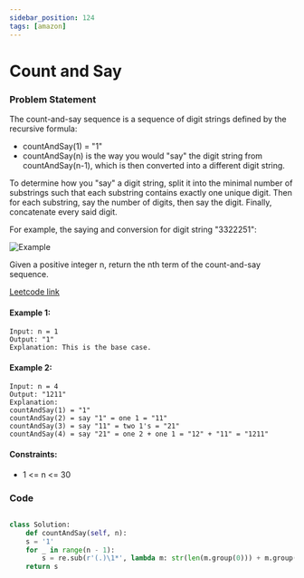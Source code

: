 ```yaml
---
sidebar_position: 124
tags: [amazon]
---
```


# Count and Say

### Problem Statement

The count-and-say sequence is a sequence of digit strings defined by the recursive formula:

- countAndSay(1) = "1"
- countAndSay(n) is the way you would "say" the digit string from countAndSay(n-1), which is then converted into a different digit string.

To determine how you "say" a digit string, split it into the minimal number of substrings such that each substring contains exactly one unique digit. Then for each substring, say the number of digits, then say the digit. Finally, concatenate every said digit.

For example, the saying and conversion for digit string "3322251":

![Example](https://assets.leetcode.com/uploads/2020/10/23/countandsay.jpg)

Given a positive integer n, return the nth term of the count-and-say sequence.

[Leetcode link](https://leetcode.com/problems/count-and-say)

#### Example 1:

```
Input: n = 1
Output: "1"
Explanation: This is the base case.
```

#### Example 2:

```
Input: n = 4
Output: "1211"
Explanation:
countAndSay(1) = "1"
countAndSay(2) = say "1" = one 1 = "11"
countAndSay(3) = say "11" = two 1's = "21"
countAndSay(4) = say "21" = one 2 + one 1 = "12" + "11" = "1211"
```

#### Constraints:

- 1 <= n <= 30

### Code

```python title="Python Code"

class Solution:
    def countAndSay(self, n):
    s = '1'
    for _ in range(n - 1):
        s = re.sub(r'(.)\1*', lambda m: str(len(m.group(0))) + m.group(1), s)
    return s

```
